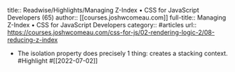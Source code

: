title:: Readwise/Highlights/Managing Z-Index • CSS for JavaScript Developers (65)
author:: [[courses.joshwcomeau.com]]
full-title:: Managing Z-Index • CSS for JavaScript Developers
category:: #articles
url:: https://courses.joshwcomeau.com/css-for-js/02-rendering-logic-2/08-reducing-z-index

- The isolation property does precisely 1 thing: creates a stacking context. #Highlight #[[2022-07-02]]